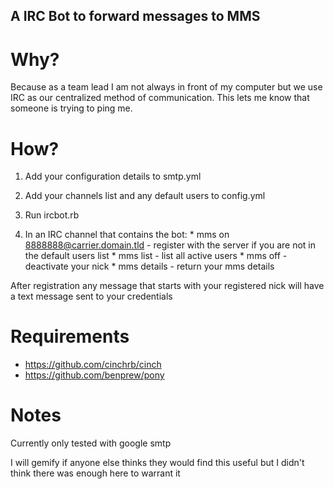 ## A IRC Bot to forward messages to MMS

# Why?
  Because as a team lead I am not always in front of my computer but we use IRC as our centralized method of communication. 
  This lets me know that someone is trying to ping me. 
  
# How?
  1. Add your configuration details to smtp.yml
  2. Add your channels list and any default users to config.yml
  3. Run ircbot.rb
  
  4. In an IRC channel that contains the bot:
    * mms on 8888888@carrier.domain.tld    - register with the server if you are not in the default users list
    * mms list                             - list all active users
    * mms off                              - deactivate your nick 
    * mms details                          - return your mms details
  
  After registration any message that starts with your registered nick will have a text message sent to your credentials

# Requirements
  - https://github.com/cinchrb/cinch
  - https://github.com/benprew/pony
  
# Notes
  Currently only tested with google smtp

  I will gemify if anyone else thinks they would find this useful but I didn't think there was enough here to warrant it
  
